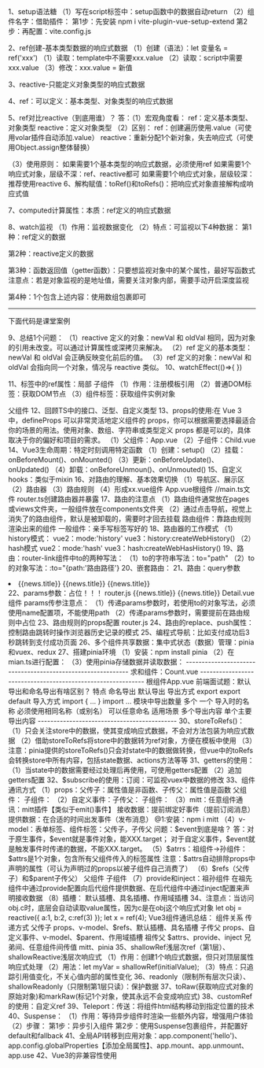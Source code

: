 1、setup语法糖
（1）写在script标签中：setup函数中的数据自动return
（2）组件名字：借助插件：
第1步：先安装
npm i vite-plugin-vue-setup-extend
第2步：再配置：vite.config.js
<script>
    import {defineConfig} from 'vite';
    import VueSetupExtend from 'vite-plugin-vue-setup-extend';
    export default defineConfig({
        plugins:[VueSetupExtend()]
    })
</script>
<script lang="ts" setup name="Person">
let a = 666;
</script>
2、ref创建-基本类型数据的响应式数据
（1）创建（语法）：let 变量名 = ref('xxx')
（1）读取：template中不需要xxx.value
（2）读取：script中需要xxx.value
（3）修改：xxx.value = 新值
<script lang="ts" setup name="Person">
    import {ref} from 'vue';
    //响应式数据：只要数据改变才做成响应式
    let name = ref('张三');
</script>
3、reactive-只能定义对象类型的响应式数据
<script lang="ts" setup name="Person">
    import {reactive} from 'vue';
    //（1）创建：响应式对象（深层次响应）：使用代理对象proxy
    let name = reactive({
        brand:'奔驰',price:100
    });
    //（2）读取：
    console.log(name.brand,name.price);
    //（3）修改：
</script>
4、ref：可以定义：基本类型、对象类型的响应式数据
<script lang="ts" setup name="Person">
    //（1）创建
    let car = ref({
        brand:'奔驰',price:100
    });
    //（2）读取
    console.log(car.value.brand);
    //（3）修改
    car.value.brand = '小米';
</script>
5、ref对比reactive（到底用谁）？
答：（1）宏观角度看：
ref：定义基本类型、对象类型
reactive：定义对象类型
（2）区别：
ref：创建遍历使用.value（可使用volar插件自动添加.value）
reactive：重新分配1个新对象，失去响应式（可使用Object.assign整体替换）
<script lang="ts" setup name="Person">
    import {reactive} from "vue";
    let car = reactive({
        brand:'奔驰',price:100
    });
    //错误方式：car = {brand:'宝马',price:1000};->页面不更新->为什么ref定义的响应式对象就更新？因为ref读取使用xxx.value，只要修改了value，就相当于更新了响应式数据
    //三角形🥰正确方式：Object.assign()方法整体替换1个新对象
    Object.assign(car,{brand:'宝马',price:1000});
</script>
<script lang="ts" setup name="Person">
    let car = reactive({
        brand:'奔驰',price:100
    });
    //错误方式：car = ref({brand:'宝马',price:1000});->页面不更新
    //三角形🥰正确方式：整体替换1个新对象
    Object.assign(car,{brand:'宝马',price:1000});
</script>
（3）使用原则：
如果需要1个基本类型的响应式数据，必须使用ref
如果需要1个响应式对象，层级不深：ref、reactive都可
如果需要1个响应式对象，层级较深：推荐使用reactive
6、解构赋值：toRef()和toRefs()：把响应式对象直接解构成响应式值
<script lang="ts" setup name="Person">
   import {reactive,toRef} from "vue";
   //响应式对象
   let person = reactive({
    name:'张三',
    age:18
   });
   //（1）解构赋值：toRefs()：把reactive定义的对象每一组key:value都变成新对象，但value都变为ref定义的响应式数据值：{name:ref(person.name),age:ref(person.age)}
   //解构
   let {name,age} = toRefs
   (person);
   console.log("直接解构出响应式数据name,age=",name,age);
   //（2）toRef（）
     let n1 = toRef(person,'name');
     let a1 = toRef(person,'age');
   (person);
</script>
7、computed计算属性：本质：ref定义的响应式数据
<script lang="ts" setup name="Person">
    import {ref,computed} from 'vue';
    let firstName = ref('李');
    let lastName = ref('四');
    // let fullName = computed(()=>{return firstName.value+lastName.value});
    let fullName = computed({
        get(){
            return firstName.value+ '-' + lastName.value
        },
        set(val){
            let [str1,str2] = val.split('-');
            firstName.value = str1;
            lastName.value = str2;
        }
    });
    //（1）读取计算属性
    console.log("~~fullName=",fullName);
    //（2）修改计算属性
    function changeName(){
        fullName.value = '张-三'
    }
</script>
8、watch监视
（1）作用：监视数据变化
（2）特点：可监视以下4种数据：
第1种：ref定义的数据
<script setup lang="ts">
import { ref, watch } from 'vue';
const count = ref(0);
watch(count, (newVal, oldVal) => {
  console.log(`count 从 ${oldVal} 变为 ${newVal}`);
});
count.value++; // 触发 watch 回调
</script>
第2种：reactive定义的数据
<script setup lang="ts">
import { reactive, watch } from 'vue';
const state = reactive({
  count: 0
});
watch(() => state.count, (newVal, oldVal) => {
  console.log(`state.count 从 ${oldVal} 变为 ${newVal}`);
});
state.count++; // 触发 watch 回调
</script>
第3种：函数返回值（getter函数）：只要想监视对象中的某个属性，最好写函数式
注意点：若是对象监视的是地址值，需要关注对象内部，需要手动开启深度监视
<script setup lang="ts">
import { reactive, watch } from 'vue';
const state = reactive({
  count: 0
});
watch(() => state.count, (newVal, oldVal) => {
  console.log(`state.count 从 ${oldVal} 变为 ${newVal}`);
});
state.count++; // 触发 watch 回调
</script>
第4种：1个包含上述内容：使用数组包裹即可
<script setup lang="ts">
import { ref, reactive, watch } from 'vue';
const count = ref(0);
const state = reactive({
  count: 0
});
watch([count, () => state.count], ([newCount, newStateCount], [oldCount, oldStateCount]) => {
  console.log(`count 从 ${oldCount} 变为 ${newCount}`);
  console.log(`state.count 从 ${oldStateCount} 变为 ${newStateCount}`);
});
count.value++; // 触发 watch 回调
state.count++; // 触发 watch 回调
</script>
---------------------------------------------------------------------------------------
下面代码是课堂案例
<script lang="ts" setup name="Person">
    import {ref,watch} from 'vue';
    //🥰第1种：监视ref定义的基本类型数据
    let sum = ref(0);
    function changeSum(){
        sum.value += 1;
    };
    let stopWatch = watch(sum,(newVal,oldVal)=>{
        console.log("sum变化了");
        if(newVal >= 10){
            stopWatch();
        }
    });
    //监视ref定义的对象类型数据
    let person = {
        name:'张三',
        age:18
    }
    function changeName(){
        person.value.name += "~";
    }
    function changeAge(){
        person.value.name += 1;
    }
    function changePerson(){
        person.value = {name:'丽丽',age:28};
    }
    //监视ref定义的对象类型数据，监视对象的地址值，若想监视对象内部属性变化，需要手动开启深度监视
    //注意：若修改ref定义的对象中的属性，则newValue和oldValue都是新值，因为它们是同一个对象
    //注意：若修改ref定义的对象，则newValue是新值，oldValue是旧值，因为它们是不同对象
    //watch(被监视的数据，监视的回调，配置对象等)
    watch(person,(newVal,oldVal)=>{
        console.log()
    }，{deep:true,immediate:true})
    //第2种：监视reactive定义的对象类型数据，默认开启深度监视【隐式创建深层监听】
    let obj = reactive({
        name:'张三',
        age:90
    });
    //注意：修改reactive定义的整个对象，为什么需要使用Object.assign()？
    //原因：因为使用 Object.assign() 可以将新对象的属性复制到原响应式对象上，而不是直接替换整个对象。当使用 Object.assign() 复制属性时，Proxy 代理会拦截这些属性的设置操作。对于已经存在的属性，Proxy 会触发相应的更新逻辑，通知 Vue 进行响应式更新。对于新添加的属性，Vue 会自动将其也纳入响应式系统，确保后续对该属性的修改也能触发更新。
    function changeObj(){
            Object.assign(obj, {name:'李四',
        age:80})
    }
    //为什么newVal和oldVal相同？
    //答：因为没有创建新对象，一直都是在原对象上操作属性，底层帮我们打印对象一直都是打印新对象（地址值没变）
    watch(obj,(newVal,oldVal)=>{
        console.log("~~obj变化了",newVal,oldVal);
    })

    //第3种：监视上述多个数据：监视人的名字和1台车【注意：写法】
  
    watch([()=>person.name,()=>person.car.c1],(newVal,oldVal)=>{
        console.log("~~newVal,oldVal=",newVal,oldVal);
    },{deep:true});

    //🥰第4种：监视ref或reactive定义的对象类型中的某个属性，注意点如下：
    //🥰（1）若该属性值不是对象类型，则需要写成函数形式
    //注意：非对象类型属性：需要使用 getter 函数形式传递给 watch。
    const person = reactive({
        name: 'Kimi',// 非对象类型
        car: {
            brand: 'Toyota',
            model: 'Corolla'
        }
    });
    watch(()=>person.name,(newVal,oldVal)=>{console.log("person.name变化了",newVal,oldVal)});

    //🥰（2）若该属性值依然是对象类型，可直接写成函数
    //注意：对象类型属性：可以直接传递给 watch，但需要设置 deep: true 来深度监听内部属性的变化。
    watch(person.car,(newVal,oldVal)=>{console.log("person.car变化了",newVal,oldVal)});
</script>
9、总结1个问题：
（1）reactive 定义的对象：newVal 和 oldVal 相同，因为对象的引用未改变。可以通过计算属性或深拷贝来解决。
（2）ref 定义的基本类型：newVal 和 oldVal 会正确反映变化前后的值。
（3）ref 定义的对象：newVal 和 oldVal 会指向同一个对象，情况与 reactive 类似。
10、watchEffect(()=>{   })
<script setup lang="ts">
    import {ref} from "vue";
    //数据
    let temp = ref(10);
    let height = ref(0);
    //方法
    function changeTemp(){
        temp.value += 10;
    }
    function changeHeight(){
        height.value += 10;
    }
    //（1）watch：按需监视 明确指出监视的数据
    watch([temp,height],(value)=>{
        let [newTemp,newHeight] = value;
        if(newTemp >= 60 || newHeight >= 80){
            console.log("~~给服务器发请求");
        }
    })
    //🔺（2）watchEffect：自动监视函数中用到哪些属性，就会监视哪些属性
    watchEffect(()=>{
        console.log("~~默认开启立即监视");
        if(temp.value >= 60 || height.value >= 80){
           console.log("~~给服务器发请求"); 
        }
    });
</script>
11、标签中的ref属性：局部
子组件
（1）作用：注册模板引用
（2）普通DOM标签：获取DOM节点
（3）组件标签：获取组件实例对象
<script>
    import {ref,defineExpose} from 'vue';
    let a = ref(0);
    let b = ref(1);
    let c = ref(2);
    function showLog(){
        console.log("~~a.value=",a.value);
    };
    //注意：只有子组件使用defineExpose()把数据暴露出去了，在父组件的使用ref属性获取该子组件数据时，才可获取这些值，否则无法获取这些值
    defineExpose({a:a.value,b:b.value,c:c.value});
</script>

父组件
<template>
<h2 ref="title">上海</h2>
<button @click="showLog">点我输出h2的title</button>
<Person ref="person">子组件</Person>
</template>
<script>
    import {ref} from "vue";
    let title = ref();
    function showLog(){
        console.log("~~title.value=",title.value)
    }
</script>
12、回顾TS中的接口、泛型、自定义类型
<script lang="ts" setup name="Person">
    //接口规范
    import {type PersonInter,type Persons} from "./types/index.ts";
    //（1）限制单条数据：
    let person:PersonInter = {
        id:001,
        name:'张三',
        age:60
    }
    //（2）限制多条数据
    let personList:Array<PersonInter> = [
        {
        id:001,
        name:'张三',
        age:60
    },
    {
        id:002,
        name:'李四',
        age:80
    }
    ]
    let personList:Persons = [
        {
        id:001,
        name:'张三',
        age:60
    },
    {
        id:002,
        name:'李四',
        age:80
    }
    ]
</script>
13、props的使用:在 Vue 3 中，defineProps 可以非常灵活地定义组件的 props，你可以根据需要选择最适合你的场景的用法。使用对象、数组、字符串或类型定义 props 都是可以的，具体取决于你的偏好和项目的需求。
（1）父组件：App.vue
<template>
<Child a="哈哈哈" b="嘻嘻嘻"></Child>
</template>
<script setup lang="ts">
    //let personList:Persons = xxxxx
    // 或  直接传泛型
    let personList = reactive<Persons>([
          {
        id:001,
        name:'张三',
        age:60
    },
    {
        id:002,
        name:'李四',
        age:80
    },
    {
        id:003,
        name:'王五',
        age:80
    }]);
</script>
（2）子组件：Child.vue
<template>
<div>
<h2>{{a}}</h2>
</div>
</template>
<script setup lang="ts">
//（1）接收list
//defineProps(['list']);
//（2）接收list + 限制类型 
let x = defineProps<{list:Persons}>();
// defineProps<{ list: Persons[] }>();
//（3）接收list + 限制类型 +限制必要性
widthDefaults(defineProps<{list:Persons}>(),list:()=>[{{
        id:000,
        name:'小李',
        age:100
    }}
]);
</script>
14、Vue3生命周期：特定时刻调用特定函数
（1）创建：setup()
（2）挂载：onBeforeMount()、onMounted()
（3）更新：onBeforeUpdate()、onUpdated()
（4）卸载：onBeforeUnmoun()、onUnmouted()
15、自定义hooks：类似于mixin
<script setup lang="ts">
    import useDog from "./hook/2、useDog.js";
    let {dogList,getDog} = useDog();  
</script>
16、对路由的理解、基本效果切换
（1）导航区、展示区
（2）路由器
（3）路由规则
（4）形成xx.vue组件
App.vue根组件
<template>
<div>
    <!--导航区-->
    <div class="navigate">
        <!-- <a href="#">首页</a>
         <a href="#">新闻</a>
          <a href="#">关于</a> -->
          <RouterLink to="/home" active-class="active">首页</RouterLink>
          <RouterLink to="/news"  active-class="active">新闻</RouterLink>
          <RouterLink to="/about" active-class="active">关于</RouterLink>
    </div>
    <!--展示区-->
    <div class="content">
        <!--此处可能要展示各种组件，具体展示啥组件需要看路径-->
        <router-view></router-view>
    </div>
</div>
</template>
//main.ts文件
<script setup lang="ts">   
import {createApp} from 'vue';
import App from './App.vue';
import router from './router';
//创建1个应用
let app = createApp(App);
//使用路由器
app.use(router);
//挂载整个应用到app容器中
app.mount('#app');

</script>
router.ts创建路由器并暴露
<script lang="ts">
    //第1步：引入createRouter
    import {createRouter,createWebHistory} from 'vue-router';
    import Home from './components/Home';
    //第2步：创建路由器
    let router = createRouter({
        history:createWebHistory(),
        routes:[
            {
                path:'/home',
                component:Home
            },
             {
                path:'/about',
                component:About
            },
             {
                path:'/news',
                component:News
            }
        ]
    });
    //暴露router
    export default router;
</script>
17、路由的注意点
（1）路由组件通常放在pages或views文件夹，一般组件放在components文件夹
（2）通过点击导航，视觉上消失了的路由组件，默认是被卸载的，需要时才回去挂载
路由组件：靠路由规则渲染出来的组件
一般组件：亲手写标签写好的
18、路由器的工作模式
（1）history模式：
vue2：mode:'history'
vue3：history:createWebHistory()
（2）hash模式
vue2：mode:'hash'
vue3：hash:createWebHasHistory()
19、路由：router-link组件中to的两种写法：
（1）to的字符串写法：to="path"
<RouterLink to="/home"></RouterLink>
（2）to的对象写法：:to="{path:'路由路径'}
<RouterLink :to="{path:'/home'}"></RouterLink>
20、嵌套路由：
<script lang="ts">
    //第1步：引入createRouter
    import {createRouter,createWebHistory} from 'vue-router';
    import Home from './components/Home';
    //第2步：创建路由器
    let router = createRouter({
        history:createWebHistory(),
        routes:[
            {
                path:'/home',
                component:Home
            },
             {
                path:'/about',
                component:About
            },
             {
                path:'/news',
                component:News
            }
        ]
    });
    //暴露router
    export default router;
</script>
21、路由：query参数
<li v-for="news in newsList" :key="news.id">
<!--（1）第1种写法-->
<router-link :to="`/news/detail?id=${news.id}&&title=${news.title}&&content=${news.content}`">{{news.title}}</router-link>
<!--（2）第2种写法-->
<router-link :to="{path:'/news/detail',query:{
id:news.id}}">{{news.title}}</router-link>
<router-link :to="{name:'detail',query:{
id:news.id}}">{{news.title}}</router-link>
</li>
<script setup lang="ts">
    //Detail.vue
    import {toRefs} from "vue";
    import {useRoute} from 'vue-router';
    let route = useRoute();
    //解构响应式对象
    let {query} = toRefs(route);
</script>
22、params参数：占位！！！
router.js
<script>
    import Detail from "./components/"
    {
        name:'detail',
        path:'/news/detail/:x/:y/:z',//占位符
        component:Detail
    }
</script>
<!--第1种写法：-->
<router-link to="/news/detail/哈哈哈/您好/哈哈哈">{{news.title}}
</router-link>
<!--第2种写法：-->
<router-link :to="{name:'detail',params:{id:news.id,title:news.title,content:news.content}}">{{news.title}}
</router-link>
Detail.vue组件
<script>
</script>
params传参注意点：
（1）传递params参数时，若使用to的对象写法，必须使用name配置项，不能使用path
（2）传递params参数时，需要提前在路由规则中占位
23、路由规则的props配置
router.js
<script>
    import Detail from "./components/"
    {
        name:'detail',
        path:'/news/detail/:id/:title/:content',//占位符
        component:Detail,
        //写法1：布尔值写法：将路由收到的所有params参数作为props传给路由组件
        // props:true,
        //写法2：函数式写法：可自由决定将什么作为props参数传给组件
        props(route){
            return route.query;
        },
        //写法3：对象式写法：可自由决定将什么作为props参数传给组件【写死了，用得较少】
        // props:{
        //     a:100,
        //     b:200,
        //     c:300
        // }
    }
    defineProps(['id','title','content'])
</script>
24、路由的replace、push属性：控制路由跳转时操作浏览器历史记录的模式
25、编程式导航：比如支付成功后3秒跳转到支付成功页面
<script setup lang="ts">
    //Detail.vue
    import {onMounted} from "vue";
    import {useRouter} from 'vue-router';
    let router = useRouter();
    onMounted(()=>{
        //编程式路由导航（脱离router-link的导航）
        router.push('/news');
    },3000);
</script>
26、多个组件共享数据：集中式状态（数据）管理：pinia和vuex、redux
27、搭建pinia环境
（1）安装：npm install pinia
（2）在mian.ts进行配置：
<script lang="ts">
//引入
import {createPinia} from 'pinia';
//创建
const pinia = createPinia();
//安装
app.use(pinia);
</script>
（3）使用pinia存储数据并读取数据：
<script lang="ts">
//存数据：defineStore()
import { defineStore } from 'pinia';
//分别暴露
export const useCountStore = defineStore("count", {
    //(1)存储数据
    state() {
        return {
            sum: 6
        }
    }
})
</script>
------------------------------------------------------------
求和组件：Count.vue
<template>
    <div>
        <h2>我是App组件</h2>
    </div>
</template>
<script lang="ts" setup name="Count">
import {useCountStore} from './store/count.ts';
let n = ref(1);
//(3)使用useCountStore得到1个专门保存count相关的store
const countStore = useCountStore();
//(2)读数据：获取store中state中的数据：两种方式
console.log("~~countStore.sum=",countStore.sum);
console.log("~~countStore.$state.sum=",countStore.$state.sum);
//（4）修改数据
function add(){
    //方式1：单个修改
    countStore.sum += 1;
    countStore.num += 666;
    //方式2：批量修改（批量变更）
    countStore.$patch({
        sum:888,
        num:1000
    });
    //方式3：
    countStore.increment(n.value);
}
//减法
function decrese(){
    //方式1：单个修改
    countStore.sum += 1;
    countStore.num += 666;
    //方式2：批量修改（批量变更）
    countStore.$patch({
        sum:888,
        num:1000
    });
    //方式3：
    countStore.increment(n.value);
}
</script>
------------------------------------------------------------
根组件App.vue
<template>
    <div>
        <h2>我是App组件</h2>
    </div>
</template>
<script lang="ts" setup name="App">

</script>
前端面试题：默认导出和命名导出有啥区别？
特点	                 命名导出	                    默认导出
导出方式	          export	                    export default
导入方式	          import { ... }	            import ...
模块中导出数量	       多个	                         一个
导入时的名称	 必须使用相同名称（或别名）	           可以任意命名
适用场景	         多个导出内容	                  单个主要导出内容
--------------------------------------------
30、storeToRefs()：
（1）只会关注store中的数据，使其变成响应式数据，不会对方法包装为响应式数据
（2）借助storeToRefs将store中的数据转为ref对象，方便在模板中使用
（3）注意：pinia提供的storeToRefs()只会对state中的数据做转换，但vue中的toRefs会转换store中所有内容，包括state数据、actions方法等等
<script setup lang="ts">
    import {storeToRefs} from "pinia";
    import {useTalkStore} from "./store/talkList.ts";
    const talkStore = useTalkStore();
    const {talkList } = storeToRefs(talkStore);
</script>
31、getters的使用：
（1）当state中的数据需要经过处理后再使用，可使用getters配置
（2）追加getters配置
<script setup lang="ts">
    import {storeToRefs} from "pinia";
    import {useTalkStore} from "./store/talkList.ts";
    const talkStore = useTalkStore();
    const {talkList } = storeToRefs(talkStore);
</script>
32、$subscribe的使用：订阅：可监视vuex中数据的修改
<script setup lang="ts">
    import {storeToRefs} from "pinia";
    import {useTalkStore} from "./store/talkList.ts";
    const talkStore = useTalkStore();
    const {talkList } = storeToRefs(talkStore);
    talkStore.$subscribe((mutate,state)=>{
        console.log("~~talkStore中保存的数据发生了变化");
        localStorage.setItem("talkList",JOSN.stringify(state.talkList));
    })
</script>
33、组件通讯方式
（1）props：父传子：属性值是非函数、子传父：属性值是函数
父组件：
<template>
<!--@1:传递props-->
<Child :car="car" :getToy="getToy"></Child>
<h2>子组件给的玩具：{{toy}}</h2>
</template>
<script setup lang="ts">
    import Child from "./Child.vue";
    //数据
    let car = ref('奔驰');
    let toy = ref('');
    //方法
    function getToy(value:string){
        toy.value = value;
    }
</script>
子组件：
<template>
<div>
    <h2>子组件</h2>
    <h3>父组件的车：{{car}}</h3>
    <h3 @click="getToy(toy)">把玩具给父组件</h3>
</div>
</template>
<script setup lang="ts">
    let toy = ref("奥特曼");
    //@2:声明接收props
    defineProps(['car','getToy']);
</script>
（2）自定义事件：子传父：
<template>
<!--给子组件Child绑定事件-->
<Child @custom="custom"></Child>
<h2>子组件给的玩具：{{toy}}</h2>
</template>
<script setup lang="ts">
   function test(value:number,a:number,b:number,c:number,event:Event){
    console.log("test",value);
   }
</script>
子组件：
<template>
<button @click="emit('custom',888)">测试</button>
</template>
<script setup lang="ts">
   let toy = ref('奥托');
   //声明事件
   const emit = defineEmits(['custom']);
//    onMounted(()=>{
//     setTimeOut(()=>{
//         //调用事件
//         emit('custom');
//     },3000);
//    })
</script>
（3）mitt：任意组件通讯：mitt插件【类似于emit()事件】
接收数据：提前绑定好事件（提前订阅消息）
提供数据：在合适的时间出发事件（发布消息）
@1:安装：npm i mitt
<script lang="ts">
    //@2：引入mitt
    import mitt from 'mitt';
    //@3：调用mitt得到emitter，emitter可：绑定事件、触发事件
    const emitter  = mitt();
    //@5：绑定事件
    emitter.on("fn1",()=>{
        console.log("~~fn1调用了");
    })
    emitter.on("fn2",()=>{
         console.log("~~fn2调用了");
    })
    setInterval(()=>{
      //@6：触发事件
      emitter.emit('test1');
      emitter.emit('test2');  
    },1000);
    setTimeout(()=>{
      //@7：解绑事件
      emitter.off('test1');
      emitter.off('test2');  
    },1000);
    //@8：清空事件
    emitter.all.clear();
    //@4：暴露emitter
    export default emitter;
</script>
<script lang="ts">
    import emitter from "./emitter.ts";
    //解绑事件
    onUnmounted(()=>{
        emitter.off('send-toy');
    })
</script>
（4）v-model：表单标签、组件标签：父传子，子传父
问题：$event到底是啥？
答：对于原生事件，$event就是事件对象，能XXX.target；
对于自定义事件，$event就是触发事件时传递的数据，不能XXX.target。
<AtguiguInput :modelValue="username" @update:modelValue="username == $event"></AtguiguInput>
（5）$atrrs：祖组件->孙组件：$attrs是1个对象，包含所有父组件传入的标签属性
注意：$attrs自动排除props中声明的属性（可认为声明过的props以被子组件自己消费了）
（6）$refs（父传子）和$parent子传父）
父组件
<script setup lang="ts">
    
</script>
子组件
<script setup lang="ts">

</script>
（7）provide和inject：祖孙组件
在祖先组件中通过provide配置向后代组件提供数据、在后代组件中通过inject配置来声明接收数据
（8）插槽：
默认插槽、具名插槽、作用域插槽
34、注意点：当访问obj.c时，底层会自动读取value属性，因为c是在obj这个响应式对象
let obj = reactive({
    a:1,
    b:2,
    c:ref(3)
});
let x = ref(4);
Vue3组件通讯总结：
组件关系                               传递方式
父传子                 props、v-model、$refs、默认插槽、具名插槽
子传父                 props、自定义事件、v-model、$parent、作用域插槽
祖传父                 $attrs、provide、inject
兄弟间、任意组件间传值   mitt、pinia
35、shallowRef浅层次ref（第1层）、shallowReactive浅层次响应式
（1）作用：创建1个响应式数据，但只对顶层属性响应式处理
（2）用法：let myVar = shallowRef(initialValue);
（3）特点：只追踪引用值变化，不关心值内部的属性变化
<script setup lang="ts">
    import {ref,shallowRef,shallowReactive} from 'vue';
    let sum = shallowRef(0);
    let person = shallowRef({
        name:'张三',
        age:18
    });
    //修改成功：因为sum.value是第1层（浅层）
    function changeSum(){
        sum.value += 1;
    };
    //修改失效：因为person.value是第1层，再.name就是第2层【深层】
    function changeName(){
        person.value.name = '李四';
    };
    //修改失效：因为person.value是第1层，再.age就是第2层【深层】
    function changeAge(){
        person.value.age = 28;
    };
    //修改成功：因为person.value是第1层（浅层）
    function changePerson(){
        person.value = {
            name:'Tony',
            age:100
        }
    };
    //深层次响应式
    let car = reactive({
        color:'red',
        brand:'奔驰'
    });
    //浅层次响应式
    let car = shallowReactive({
        color:'red',
        options:{
            brand:'奔驰',
            engin:'V8'
        }
    });
    //修改成功：浅层次
    function changeColor(){
        car.color = 'black';
    }
    //修改失败：深层次
    function changeBrand(){
        car.options.brand = '宝马';
        Objec.assign(car.options) = {
             brand:'大众',
             engin:'V10'
        }
    }
</script>
36、readonly（限制所有层次只读）、shallowReadonly（只限制第1层只读）：保护数据
<script setup lang="ts">
    import {readonly} from 'vue';
    //sum可修改
    let sum = ref(0);
    //sum2不能修改
    let sum2 = readonly(sum);
    //修改成功：因为sum.value是第1层（浅层）
    function changeSum(){
        sum.value += 1;
    };
    //修改失败：sum2是只读
    function changeSum2(){
        sum2.value += 1;
    };
    let car = reactive({
        color:'red',
        options:{
            brand:'奔驰',
            engin:'V8'
        }
    });
    let car2 = shallowReadonly(car);
</script>
37、toRaw(获取响应式对象的原始对象)和markRaw(标记1个对象，使其永远不会变成响应式)
<script setup lang="ts">
    import {reactive,toRaw,markRow} from 'vue';
    //响应式数据
    let person = reactive({
        name:'张三',
        age:18
    });
    //获取响应式数据的最原始格式：比如使用第3方库：mockjs、中国4个直辖市
    let oldPerson = toRaw(person);
    let citys = markRow({id:001,name:'北京'},{id:002,name:'上海'},{id:003,name:'天津'},{id:004,name:'重庆'})
</script>
38、customRef的使用：自定义ref
<script setup lang="ts">
    import {ref} from 'vue';
    //（1）需求：使用Vue默认提供的默认ref定义响应式数据，页面改变，数据等1秒后才更新
    let msg1 = ref('您好');
    //（2）解决：自定义ref
    let initValue = '你好';//初始值
    let timer;
    //track跟踪、trigger触发（发射器）
    let msg2 = customRef((track,trigger)=>{
        return {
            //msg2被读取时调用
            get(){
                track();//持续跟踪：告诉vue数据msg2很重要，要对msg2进行持续关注，一旦msg2变化就去更新
                return initValue;
            },
            //msg2被修改时调用
            set(val){
                clearTimeout(timer);
                timer = setTimeout(()=>{
                    initValue = val;
                    trigger();//通知变化：通知Vue数据msg变化了
                },1000);
            }
        }
    });
</script>
39、Teleport：传送：将组件html结构移动到指定位置的技术
<teleport to="body">
    <div class="modal" v-show="isShow">
    </div>
</teleport>
40、Suspense：
（1）作用：等待异步组件时渲染一些额外内容，增强用户体验
（2）步骤：
第1步：异步引入组件
第2步：使用Suspense包裹组件，并配置好default和fallback
<template>
<Suspense>
    <template v-slot:default>
        <Child/>
    </template>
    <template v-slot:fallback>
        <h3>加载中......</h3>
    </template>
</Suspense>
</template>
41、全局API转移到应用对象：app.component('hello')、app.config.globalProperties【添加全局属性】、app.mount、app.unmount、app.use
42、Vue3的非兼容性使用
